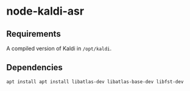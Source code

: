 # node-kaldi-asr

## Requirements

A compiled version of Kaldi in `/opt/kaldi`.

## Dependencies

`apt install apt install libatlas-dev libatlas-base-dev libfst-dev`